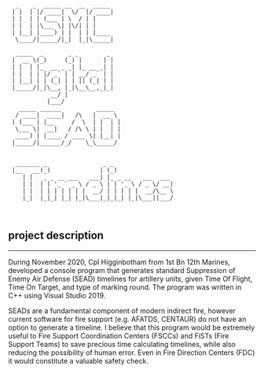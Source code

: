 ```
  _    _  _____ __  __  _____ 
 | |  | |/ ____|  \/  |/ ____|
 | |  | | (___ | \  / | |     
 | |  | |\___ \| |\/| | |     
 | |__| |____) | |  | | |____ 
  \____/|_____/|_|  |_|\_____|
  
  _____  _       _ _        _ 
 |  __ \(_)     (_) |      | |
 | |  | |_  __ _ _| |_ __ _| |
 | |  | | |/ _` | | __/ _` | |
 | |__| | | (_| | | || (_| | |
 |_____/|_|\__, |_|\__\__,_|_|
            __/ |             
           |___/              
   _____ ______          _____  
  / ____|  ____|   /\   |  __ \ 
 | (___ | |__     /  \  | |  | |
  \___ \|  __|   / /\ \ | |  | |
  ____) | |____ / ____ \| |__| |
 |_____/|______/_/    \_\_____/ 
                                
                                
  _______ _                _ _                 
 |__   __(_)              | (_)                
    | |   _ _ __ ___   ___| |_ _ __   ___  ___ 
    | |  | | '_ ` _ \ / _ \ | | '_ \ / _ \/ __|
    | |  | | | | | | |  __/ | | | | |  __/\__ \
    |_|  |_|_| |_| |_|\___|_|_|_| |_|\___||___/
                                               
                                               
```
## project description
-------------------------------

During November 2020, Cpl Higginbotham from 1st Bn 12th Marines,
developed a console program that generates standard Suppression of Enemy Air Defense
(SEAD) timelines for artillery units, given Time Of Flight, Time On Target, and type of
marking round. The program was written in C++ using Visual Studio 2019.

SEADs are a fundamental component of modern indirect fire, however current software for
fire support (e.g. AFATDS, CENTAUR) do not have an option to generate a timeline. I believe
that this program would be extremely useful to Fire Support Coordination Centers (FSCCs)
and FiSTs (Fire Support Teams) to save precious time calculating timelines, while also
reducing the possibility of human error. Even in Fire Direction Centers (FDC) it would
constitute a valuable safety check.
